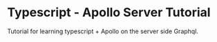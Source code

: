 # Typescript - Apollo Server Tutorial

Tutorial for learning typescript + Apollo on the server side Graphql.